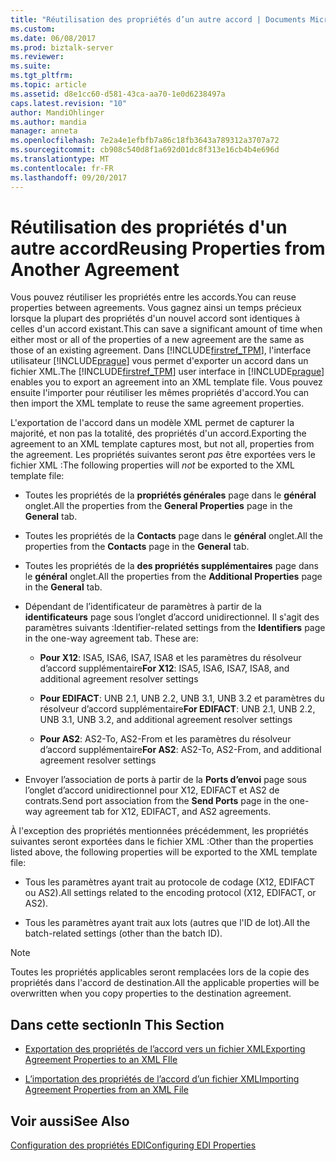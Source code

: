 ```yaml
---
title: "Réutilisation des propriétés d’un autre accord | Documents Microsoft"
ms.custom: 
ms.date: 06/08/2017
ms.prod: biztalk-server
ms.reviewer: 
ms.suite: 
ms.tgt_pltfrm: 
ms.topic: article
ms.assetid: d8e1cc60-d581-43ca-aa70-1e0d6238497a
caps.latest.revision: "10"
author: MandiOhlinger
ms.author: mandia
manager: anneta
ms.openlocfilehash: 7e2a4e1efbfb7a86c18fb3643a789312a3707a72
ms.sourcegitcommit: cb908c540d8f1a692d01dc8f313e16cb4b4e696d
ms.translationtype: MT
ms.contentlocale: fr-FR
ms.lasthandoff: 09/20/2017
---
```

# <a name="reusing-properties-from-another-agreement"></a><span data-ttu-id="525f1-102">Réutilisation des propriétés d'un autre accord</span><span class="sxs-lookup"><span data-stu-id="525f1-102">Reusing Properties from Another Agreement</span></span>
<span data-ttu-id="525f1-103">Vous pouvez réutiliser les propriétés entre les accords.</span><span class="sxs-lookup"><span data-stu-id="525f1-103">You can reuse properties between agreements.</span></span> <span data-ttu-id="525f1-104">Vous gagnez ainsi un temps précieux lorsque la plupart des propriétés d'un nouvel accord sont identiques à celles d'un accord existant.</span><span class="sxs-lookup"><span data-stu-id="525f1-104">This can save a significant amount of time when either most or all of the properties of a new agreement are the same as those of an existing agreement.</span></span> <span data-ttu-id="525f1-105">Dans [!INCLUDE[firstref_TPM](../includes/firstref-tpm-md.md)], l'interface utilisateur [!INCLUDE[prague](../includes/prague-md.md)] vous permet d'exporter un accord dans un fichier XML.</span><span class="sxs-lookup"><span data-stu-id="525f1-105">The [!INCLUDE[firstref_TPM](../includes/firstref-tpm-md.md)] user interface in [!INCLUDE[prague](../includes/prague-md.md)] enables you to export an agreement into an XML template file.</span></span> <span data-ttu-id="525f1-106">Vous pouvez ensuite l'importer pour réutiliser les mêmes propriétés d'accord.</span><span class="sxs-lookup"><span data-stu-id="525f1-106">You can then import the XML template to reuse the same agreement properties.</span></span>  
  
 <span data-ttu-id="525f1-107">L'exportation de l'accord dans un modèle XML permet de capturer la majorité, et non pas la totalité, des propriétés d'un accord.</span><span class="sxs-lookup"><span data-stu-id="525f1-107">Exporting the agreement to an XML template captures most, but not all, properties from the agreement.</span></span> <span data-ttu-id="525f1-108">Les propriétés suivantes seront *pas* être exportées vers le fichier XML :</span><span class="sxs-lookup"><span data-stu-id="525f1-108">The following properties will *not* be exported to the XML template file:</span></span>  
  
-   <span data-ttu-id="525f1-109">Toutes les propriétés de la **propriétés générales** page dans le **général** onglet.</span><span class="sxs-lookup"><span data-stu-id="525f1-109">All the properties from the **General Properties** page in the **General** tab.</span></span>  
  
-   <span data-ttu-id="525f1-110">Toutes les propriétés de la **Contacts** page dans le **général** onglet.</span><span class="sxs-lookup"><span data-stu-id="525f1-110">All the properties from the **Contacts** page in the **General** tab.</span></span>  
  
-   <span data-ttu-id="525f1-111">Toutes les propriétés de la **des propriétés supplémentaires** page dans le **général** onglet.</span><span class="sxs-lookup"><span data-stu-id="525f1-111">All the properties from the **Additional Properties** page in the **General** tab.</span></span>  
  
-   <span data-ttu-id="525f1-112">Dépendant de l’identificateur de paramètres à partir de la **identificateurs** page sous l’onglet d’accord unidirectionnel. Il s'agit des paramètres suivants :</span><span class="sxs-lookup"><span data-stu-id="525f1-112">Identifier-related settings from the **Identifiers** page in the one-way agreement tab. These are:</span></span>  
  
    -   <span data-ttu-id="525f1-113">**Pour X12**: ISA5, ISA6, ISA7, ISA8 et les paramètres du résolveur d’accord supplémentaire</span><span class="sxs-lookup"><span data-stu-id="525f1-113">**For X12**: ISA5, ISA6, ISA7, ISA8, and additional agreement resolver settings</span></span>  
  
    -   <span data-ttu-id="525f1-114">**Pour EDIFACT**: UNB 2.1, UNB 2.2, UNB 3.1, UNB 3.2 et paramètres du résolveur d’accord supplémentaire</span><span class="sxs-lookup"><span data-stu-id="525f1-114">**For EDIFACT**: UNB 2.1, UNB 2.2, UNB 3.1, UNB 3.2, and additional agreement resolver settings</span></span>  
  
    -   <span data-ttu-id="525f1-115">**Pour AS2**: AS2-To, AS2-From et les paramètres du résolveur d’accord supplémentaire</span><span class="sxs-lookup"><span data-stu-id="525f1-115">**For AS2**: AS2-To, AS2-From, and additional agreement resolver settings</span></span>  
  
-   <span data-ttu-id="525f1-116">Envoyer l’association de ports à partir de la **Ports d’envoi** page sous l’onglet d’accord unidirectionnel pour X12, EDIFACT et AS2 de contrats.</span><span class="sxs-lookup"><span data-stu-id="525f1-116">Send port association from the **Send Ports** page in the one-way agreement tab for X12, EDIFACT, and AS2 agreements.</span></span>  
  
 <span data-ttu-id="525f1-117">À l'exception des propriétés mentionnées précédemment, les propriétés suivantes seront exportées dans le fichier XML :</span><span class="sxs-lookup"><span data-stu-id="525f1-117">Other than the properties listed above, the following properties will be exported to the XML template file:</span></span>  
  
-   <span data-ttu-id="525f1-118">Tous les paramètres ayant trait au protocole de codage (X12, EDIFACT ou AS2).</span><span class="sxs-lookup"><span data-stu-id="525f1-118">All settings related to the encoding protocol (X12, EDIFACT, or AS2).</span></span>  
  
-   <span data-ttu-id="525f1-119">Tous les paramètres ayant trait aux lots (autres que l'ID de lot).</span><span class="sxs-lookup"><span data-stu-id="525f1-119">All the batch-related settings (other than the batch ID).</span></span>  
  
> [!NOTE]
>  <span data-ttu-id="525f1-120">Toutes les propriétés applicables seront remplacées lors de la copie des propriétés dans l'accord de destination.</span><span class="sxs-lookup"><span data-stu-id="525f1-120">All the applicable properties will be overwritten when you copy properties to the destination agreement.</span></span>  
  
## <a name="in-this-section"></a><span data-ttu-id="525f1-121">Dans cette section</span><span class="sxs-lookup"><span data-stu-id="525f1-121">In This Section</span></span>  
  
-   [<span data-ttu-id="525f1-122">Exportation des propriétés de l’accord vers un fichier XML</span><span class="sxs-lookup"><span data-stu-id="525f1-122">Exporting Agreement Properties to an XML FIle</span></span>](../core/exporting-agreement-properties-to-an-xml-file.md)  
  
-   [<span data-ttu-id="525f1-123">L’importation des propriétés de l’accord d’un fichier XML</span><span class="sxs-lookup"><span data-stu-id="525f1-123">Importing Agreement Properties from an XML File</span></span>](../core/importing-agreement-properties-from-an-xml-file.md)  
  
## <a name="see-also"></a><span data-ttu-id="525f1-124">Voir aussi</span><span class="sxs-lookup"><span data-stu-id="525f1-124">See Also</span></span>  
 [<span data-ttu-id="525f1-125">Configuration des propriétés EDI</span><span class="sxs-lookup"><span data-stu-id="525f1-125">Configuring EDI Properties</span></span>](../core/configuring-edi-properties.md)